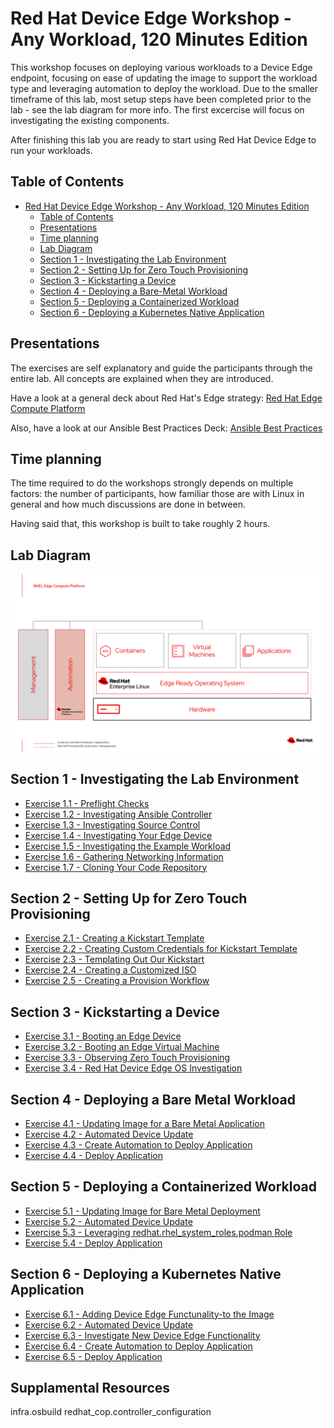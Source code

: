 # Red Hat Device Edge Workshop - Any Workload, 120 Minutes Edition

This workshop focuses on deploying various workloads to a Device Edge endpoint, focusing on ease of updating the image to support the workload type and leveraging automation to deploy the workload. Due to the smaller timeframe of this lab, most setup steps have been completed prior to the lab - see the lab diagram for more info. The first excercise will focus on investigating the existing components.

After finishing this lab you are ready to start using Red Hat Device Edge to run your workloads.

## Table of Contents

- [Red Hat Device Edge Workshop - Any Workload, 120 Minutes Edition](#red-hat-device-edge-workshop---any-workload,-120-minutes-edition)
  - [Table of Contents](#table-of-contents)
  - [Presentations](#presentations)
  - [Time planning](#time-planning)
  - [Lab Diagram](#lab-diagram)
  - [Section 1 - Investigating the Lab Environment](#section-1---investigating-the-lab-environment)
  - [Section 2 - Setting Up for Zero Touch Provisioning](#section-2---setting-up-for-zero-touch-provisioning)
  - [Section 3 - Kickstarting a Device](#section-3---kickstarting-a-device)
  - [Section 4 - Deploying a Bare-Metal Workload](#section-4---deploying-a-bare-metal-workload)
  - [Section 5 - Deploying a Containerized Workload](#section-5---deploying-a-containerized-workload)
  - [Section 6 - Deploying a Kubernetes Native Application](#section-6---deploying-a-kubernetes-native-application)

## Presentations

The exercises are self explanatory and guide the participants through the entire lab. All concepts are explained when they are introduced.

Have a look at a general deck about Red Hat's Edge strategy:
[Red Hat Edge Compute Platform](../../decks/rh_edge_compute_platform.pdf)

Also, have a look at our Ansible Best Practices Deck:
[Ansible Best Practices](../../decks/ansible_best_practices.pdf)

## Time planning

The time required to do the workshops strongly depends on multiple factors: the number of participants, how familiar those are with Linux in general and how much discussions are done in between.

Having said that, this workshop is built to take roughly 2 hours.

## Lab Diagram

![Lab Diagram](../../images/rhde_aw_120_lab_diagram.png)

## Section 1 - Investigating the Lab Environment

* [Exercise 1.1 - Preflight Checks](1.1-preflight)
* [Exercise 1.2 - Investigating Ansible Controller](1.2-controller-intro)
* [Exercise 1.3 - Investigating Source Control](1.3-source-control-intro)
* [Exercise 1.4 - Investigating Your Edge Device](1.4-device-intro)
* [Exercise 1.5 - Investigating the Example Workload](1.5-application-info)
* [Exercise 1.6 - Gathering Networking Information](1.6-network-info)
* [Exercise 1.7 - Cloning Your Code Repository](1.7-coding-intro)

## Section 2 - Setting Up for Zero Touch Provisioning

* [Exercise 2.1 - Creating a Kickstart Template](2.1-kickstart-template)
* [Exercise 2.2 - Creating Custom Credentials for Kickstart Template](2.2-kickstart-creds)
* [Exercise 2.3 - Templating Out Our Kickstart](2.3-kickstart-playbook)
* [Exercise 2.4 - Creating a Customized ISO](2.4-build-iso)
* [Exercise 2.5 - Creating a Provision Workflow](2.5-provisioning-workflow)

## Section 3 - Kickstarting a Device

* [Exercise 3.1 - Booting an Edge Device](3.1-boot-edge-device)
* [Exercise 3.2 - Booting an Edge Virtual Machine](3.2-boot-edge-vm)
* [Exercise 3.3 - Observing Zero Touch Provisioning](3.3-ztp-intro)
* [Exercise 3.4 - Red Hat Device Edge OS Investigation](3.4-rhde-os-intro)

## Section 4 - Deploying a Bare Metal Workload

* [Exercise 4.1 - Updating Image for a Bare Metal Application](3.1-base-metal-image)
* [Exercise 4.2 - Automated Device Update](0.1-update-device)
* [Exercise 4.3 - Create Automation to Deploy Application](3.3-bare-metal-app-automation)
* [Exercise 4.4 - Deploy Application](3.4-deploy-bare-metal-app)

## Section 5 - Deploying a Containerized Workload

* [Exercise 5.1 - Updating Image for Bare Metal Deployment](4.1-podman-image)
* [Exercise 5.2 - Automated Device Update](0.1-update-device)
* [Exercise 5.3 - Leveraging redhat.rhel_system_roles.podman Role](4.3-podman-role)
* [Exercise 5.4 - Deploy Application](4.4-deploy-containerized-app)

## Section 6 - Deploying a Kubernetes Native Application

* [Exercise 6.1 - Adding Device Edge Functunality-to the Image](5.1-add-device-edge)
* [Exercise 6.2 - Automated Device Update](0.1-update-device)
* [Exercise 6.3 - Investigate New Device Edge Functionality](5.3-device-edge-features)
* [Exercise 6.4 - Create Automation to Deploy Application](5.4-device-edge-app-deployment)
* [Exercise 6.5 - Deploy Application](2.4-deploy-to-device-edge)

## Supplamental Resources
infra.osbuild
redhat_cop.controller_configuration